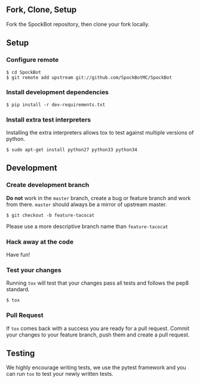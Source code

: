 ## Fork, Clone, Setup
Fork the SpockBot repository, then clone your fork locally.

## Setup

### Configure remote
```
$ cd SpockBot
$ git remote add upstream git://github.com/SpockBotMC/SpockBot
```

### Install development dependencies
```
$ pip install -r dev-requirements.txt
```

### Install extra test interpreters
Installing the extra interpreters allows tox to test against multiple versions of python.
```
$ sudo apt-get install python27 python33 python34
```
## Development

### Create development branch
**Do not** work in the `master` branch, create a bug or feature branch and work from there.
`master` should always be a mirror of upstream master.
```
$ git checkout -b feature-tacocat
```
Please use a more descriptive branch name than `feature-tacocat`

### Hack away at the code
Have fun!

### Test your changes
Running `tox` will test that your changes pass all tests and follows the pep8 standard.
```
$ tox
```

### Pull Request
If `tox` comes back with a success you are ready for a pull request.
Commit your changes to your feature branch, push them and create a pull request.

## Testing
We highly encourage writing tests, we use the pytest framework and you can run `tox` to test your newly written tests.

